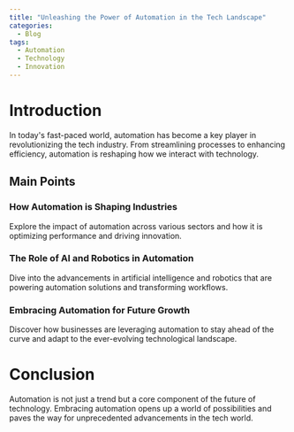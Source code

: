 ```yaml
---
title: "Unleashing the Power of Automation in the Tech Landscape"
categories:
  - Blog
tags:
  - Automation
  - Technology
  - Innovation
---
```


# Introduction
In today's fast-paced world, automation has become a key player in revolutionizing the tech industry. From streamlining processes to enhancing efficiency, automation is reshaping how we interact with technology.

## Main Points
### How Automation is Shaping Industries
Explore the impact of automation across various sectors and how it is optimizing performance and driving innovation.

### The Role of AI and Robotics in Automation
Dive into the advancements in artificial intelligence and robotics that are powering automation solutions and transforming workflows.

### Embracing Automation for Future Growth
Discover how businesses are leveraging automation to stay ahead of the curve and adapt to the ever-evolving technological landscape.

# Conclusion
Automation is not just a trend but a core component of the future of technology. Embracing automation opens up a world of possibilities and paves the way for unprecedented advancements in the tech world.
